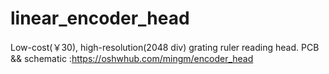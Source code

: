 # linear_encoder_head
Low-cost(￥30), high-resolution(2048 div) grating ruler reading head.
PCB && schematic :https://oshwhub.com/mingm/encoder_head